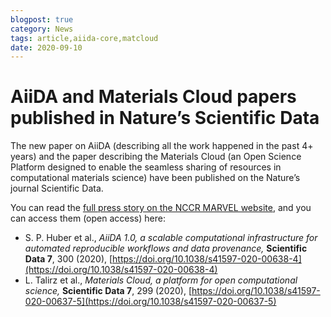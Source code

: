 ```yaml
---
blogpost: true
category: News
tags: article,aiida-core,matcloud
date: 2020-09-10
---
```


# AiiDA and Materials Cloud papers published in Nature’s Scientific Data

The new paper on AiiDA (describing all the work happened in the past 4+ years) and the paper describing the Materials Cloud (an Open Science Platform designed to enable the seamless sharing of resources in computational materials science) have been published on the Nature’s journal Scientific Data.

You can read the [full press story on the NCCR MARVEL website](https://nccr-marvel.ch/highlights/2020-09SciData), and you can access them (open access) here:

- S. P. Huber et al., _AiiDA 1.0, a scalable computational infrastructure for automated reproducible workflows and data provenance,_ **Scientific Data 7**, 300 (2020), [https://doi.org/10.1038/s41597-020-00638-4](https://doi.org/10.1038/s41597-020-00638-4)
- L. Talirz et al., _Materials Cloud, a platform for open computational science,_ **Scientific Data 7**, 299 (2020), [https://doi.org/10.1038/s41597-020-00637-5](https://doi.org/10.1038/s41597-020-00637-5)
